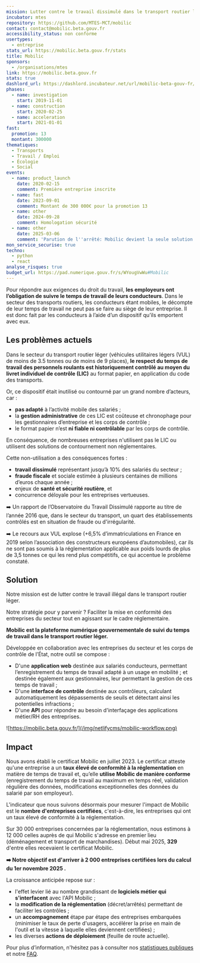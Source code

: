 ```yaml
---
mission: Lutter contre le travail dissimulé dans le transport routier léger
incubator: mtes
repository: https://github.com/MTES-MCT/mobilic
contact: contact@mobilic.beta.gouv.fr
accessibility_status: non conforme
usertypes:
  - entreprise
stats_url: https://mobilic.beta.gouv.fr/stats
title: Mobilic
sponsors:
  - /organisations/mtes
link: https://mobilic.beta.gouv.fr
stats: true
dashlord_url: https://dashlord.incubateur.net/url/mobilic-beta-gouv-fr/
phases:
  - name: investigation
    start: 2019-11-01
  - name: construction
    start: 2020-02-25
  - name: acceleration
    start: 2021-01-01
fast:
  promotion: 13
  montant: 300000
thematiques:
  - Transports
  - Travail / Emploi
  - Écologie
  - Social
events:
  - name: product_launch
    date: 2020-02-15
    comment: Première entreprise inscrite
  - name: fast
    date: 2023-09-01
    comment: Montant de 300 000€ pour la promotion 13
  - name: other
    date: 2024-09-28
    comment: Homologation sécurité
  - name: other
    date: 2025-03-06
    comment: 'Parution de l''arrêté: Mobilic devient la seule solution 100% numérique conforme'
mon_service_securise: true
techno:
  - python
  - react
analyse_risques: true
budget_url: https://pad.numerique.gouv.fr/s/WYougVwWu#Mobilic
---
```

Pour répondre aux exigences du droit du travail, **les employeurs ont l’obligation de suivre le temps de travail de leurs conducteurs**. Dans le secteur des transports routiers, les conducteurs étant mobiles, le décompte de leur temps de travail ne peut pas se faire au siège de leur entreprise. Il est donc fait par les conducteurs à l’aide d’un dispositif qu’ils emportent avec eux.

## Les problèmes actuels

Dans le secteur du transport routier léger (véhicules utilitaires légers (VUL)  de moins de 3.5 tonnes ou de moins de 9 places), **le respect du temps de travail des personnels roulants est historiquement contrôlé au moyen du livret individuel de contrôle (LIC)** au format papier, en application du code des transports.

Or, ce dispositif était inutilisé ou contourné par un grand nombre d’acteurs, car :

* **pas adapté** à l’activité mobile des salariés ;
* la **gestion administrative** de ces LIC est coûteuse et chronophage pour les gestionnaires d’entreprise et les corps de contrôle ;
* le format papier n’est **ni fiable ni contrôlable** par les corps de contrôle.

En conséquence, de nombreuses entreprises n'utilisent pas le LIC ou utilisent des solutions de contournement non réglementaires.

Cette non-utilisation a des conséquences fortes :

* **travail dissimulé** représentant jusqu’à 10% des salariés du secteur ;
* **fraude fiscale** et sociale estimée à plusieurs centaines de millions d’euros chaque année ;
* enjeux de **santé et sécurité routière**, et
* concurrence déloyale pour les entreprises vertueuses.

➡️ Un rapport de l’Observatoire du Travail Dissimulé rapporte au titre de l’année 2016 que, dans le secteur du transport, un quart des établissements contrôlés est en situation de fraude ou d'irrégularité.

➡️ Le recours aux VUL explose (+6,5% d’immatriculations en France en 2019 selon l’association des constructeurs européens d’automobiles), car ils ne sont pas soumis à la réglementation applicable aux poids lourds de plus de 3,5 tonnes ce qui les rend plus compétitifs, ce qui accentue le problème constaté.

## Solution

Notre mission est de lutter contre le travail illégal dans le transport routier léger. 

Notre stratégie pour y parvenir ? Faciliter la mise en conformité des entreprises du secteur tout en agissant sur le cadre réglementaire.

**Mobilic est la plateforme numérique gouvernementale de suivi du temps de travail dans le transport routier léger.**

Développée en collaboration avec les entreprises du secteur et les corps de contrôle de l’État, notre outil se compose :

* D'une **application web** destinée aux salariés conducteurs, permettant l’enregistrement du temps de travail adapté à un usage en mobilité ; et destinée également aux gestionnaires, leur permettant la gestion de ces temps de travail ;
* D'une **interface de contrôle** destinée aux contrôleurs, calculant automatiquement les dépassements de seuils et détectant ainsi les potentielles infractions ;
* D'une **API** pour répondre au besoin d'interfaçage des applications métier/RH des entreprises.

![https://mobilic.beta.gouv.fr/](/img/netlifycms/mobilic-workflow.png)

## Impact

Nous avons établi le certificat Mobilic en juillet 2023. Le certificat atteste qu'une entreprise a un **taux élevé de conformité à la  réglementation** en matière de temps de travail et, qu’elle **utilise Mobilic de manière conforme** (enregistrement du temps de travail au maximum en temps réel, validation régulière des données, modifications exceptionnelles des données du salarié par son employeur).

L'indicateur que nous suivons désormais pour mesurer l'impact de Mobilic est le **nombre d'entreprises certifiées**, c'est-à-dire, les entreprises qui ont un taux élevé de conformité à la réglementation. 

Sur 30 000 entreprises concernées par la réglementation, nous estimons à 12 000 celles auprès de qui Mobilic s'adresse en premier lieu (déménagement et transport de marchandises). Début mai 2025, **329** d'entre elles recevaient le certificat Mobilic.

**➡️ Notre objectif est d'arriver à 2 000 entreprises certifiées lors du calcul du 1er novembre 2025
.**

La croissance anticipée repose sur :

* l'effet levier lié au nombre grandissant de **logiciels métier qui s'interfacent** avec l'API Mobilic ;
* la **modification de la réglementation** (décret/arrêtés) permettant de faciliter les contrôles ;
* un **accompagnement** étape par étape des entreprises embarquées (minimiser le taux de perte d'usagers, accélérer la prise en main de l'outil et la vitesse à laquelle elles deviennent certifiées) ;
* les diverses **actions de déploiement** (feuille de route actuelle).

Pour plus d’information, n'hésitez pas à consulter nos [statistiques publiques ](https://mobilic.beta.gouv.fr/stats)et notre [FAQ](https://faq.mobilic.beta.gouv.fr/).
